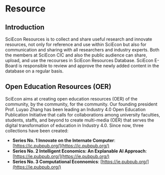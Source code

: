 # Resource

## Introduction

SciEcon Resources is to collect and share useful research and innovate resources, not only for reference and use within SciEcon but also for communication and sharing with all researchers and industry experts. Both the members at SciEcon CIC and also the public audience can share, upload, and use the recourses in SciEcon Resources Database. SciEcon E-Board is responsible to review and approve the newly added content in the database on a regular basis.

## Open Education Resources (OER)

SciEcon aims at creating open education resources (OER) of the community, by the community, for the community. Our founding president Prof. Luyao Zhang has been leading an Industry 4.0 Open Education Publication Initiative that calls for collaborations among university faculties, students, staffs, and beyond to create multi-media (OER) that serves the digital transformation of education in Industry 4.0. Since now, three collections have been created:

- **Series No. 1 Innovate on the Internate Computer**: [https://ic.pubpub.org/](https://ic.pubpub.org/)
- **Series No. 2 Intelligent Economics: An Explanable AI Approach**: [https://ie.pubpub.org/](https://ie.pubpub.org/)
- **Series No. 3 Computational Econnomics**: [https://ie.pubpub.org/](https://ie.pubpub.org/)

<!-- ## Data

<figure markdown>
![logo](assets/../resources_thumbnails/Data.png){ width="500" }
</figure>

Link to database:
<https://docs.google.com/spreadsheets/d/17ge03x7xJwAR-LPsib_jatLZrclvDtAu6CQql36nDMg/edit?usp=sharing>

Fill out the following Google Form to contribute to the database:
<https://docs.google.com/forms/d/e/1FAIpQLScd6yGFuuBN2fLaqmCVRaMQJAOlWb8UqOMA9ICd5qDcQjlRww/viewform?usp=sf_link>

## Institution

<figure markdown>
![logo](assets/../resources_thumbnails/Institution.png){ width="500" }
</figure>

Link to database:
<https://docs.google.com/spreadsheets/d/1XXhEruZF6pXcfoAwmDsiQ42qS-mgMdfPOZzxIuouw54/edit?usp=sharing>

Fill out the following Google Form to contribute to the database:
<https://docs.google.com/forms/d/e/1FAIpQLSebkBFMB9dDJbQ4od7iuFVWPm1yqJyklT38FCZHkkMDfD9Pfw/viewform?usp=sf_link>

## Literature

<figure markdown>
![](assets/../resources_thumbnails/Literature.png){ width="500" }
</figure>

## User guide for public audiences

You are welcome to check out the Event list in our resource library. Here are a few steps for you to view our shared group in a public way. You may need to prepare your browser, and go to the Zotero official website.

**Step 1: Access the website**

<figure markdown>
![](./assets/../resources_thumbnails/zotero-website.png){ width="500" }
</figure>

Search for Zotero on your browser or go to [https://www.zotero.org/](https://www.zotero.org/) to access the official Zotero website

**Step 2: Search for groups**

<figure markdown>
![](./assets/../resources_thumbnails/search-for-groups.png){ width="500" }
</figure>

Log in / sign up a Zotero account and then click the “Groups” to search for our shared resource base. Then search for “**SciEcon Resource**” and then you will see the two shared resource groups. Then by clicking the resource library that you want, you will see the literature list.

[Back to Home](./index.md){ .md-button .md-button--primary } -->